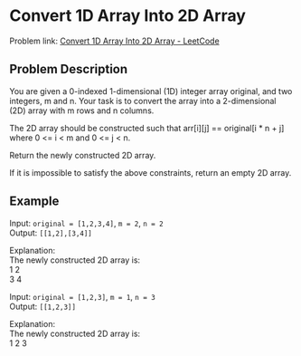 # Convert 1D Array Into 2D Array

Problem link: [Convert 1D Array Into 2D Array - LeetCode](https://leetcode.com/problems/convert-1d-array-into-2d-array/description/)

## Problem Description

You are given a 0-indexed 1-dimensional (1D) integer array original, and two integers, m and n. Your task is to convert the array into a 2-dimensional (2D) array with m rows and n columns.

The 2D array should be constructed such that arr[i][j] == original[i * n + j] where 0 <= i < m and 0 <= j < n.

Return the newly constructed 2D array.

If it is impossible to satisfy the above constraints, return an empty 2D array.

## Example

Input: `original = [1,2,3,4]`, `m = 2`, `n = 2`  
Output: `[[1,2],[3,4]]`

Explanation:  
The newly constructed 2D array is:  
1 2  
3 4

Input: `original = [1,2,3]`, `m = 1`, `n = 3`  
Output: `[[1,2,3]]`

Explanation:  
The newly constructed 2D array is:  
1 2 3

